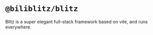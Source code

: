 # `@biliblitz/blitz`

Blitz is a super elegant full-stack framework based on vite, and runs everywhere.
